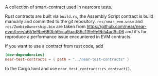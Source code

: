 A collection of smart-contract used in nearcore tests.

Rust contracts are built via `build.rs`, the Assembly Script contract
is build manually and committed to the git repository.
`res/near_evm.wasm` and `res/ZombieOwnership.bin` are taken from
<https://github.com/near/near-evm/tree/a651e9be680b59cca9aad86c1f9e9e9b54ad9c06>
and it's for reproduce a performance issue encountered in EVM
contracts.

If you want to use a contract from rust code, add

```toml
[dev-dependencies]
near-test-contracts = { path = "../near-test-contracts" }
```

to the Cargo.toml and use `near_test_contract::rs_contract()`.
